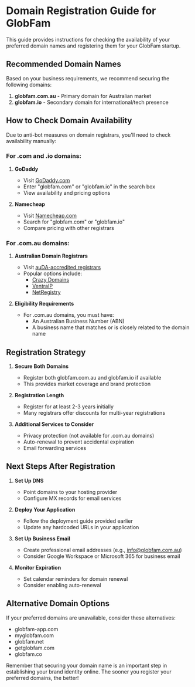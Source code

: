 # Domain Registration Guide for GlobFam

This guide provides instructions for checking the availability of your preferred domain names and registering them for your GlobFam startup.

## Recommended Domain Names

Based on your business requirements, we recommend securing the following domains:

1. **globfam.com.au** - Primary domain for Australian market
2. **globfam.io** - Secondary domain for international/tech presence

## How to Check Domain Availability

Due to anti-bot measures on domain registrars, you'll need to check availability manually:

### For .com and .io domains:

1. **GoDaddy**
   - Visit [GoDaddy.com](https://www.godaddy.com/domains)
   - Enter "globfam.com" or "globfam.io" in the search box
   - View availability and pricing options

2. **Namecheap**
   - Visit [Namecheap.com](https://www.namecheap.com)
   - Search for "globfam.com" or "globfam.io"
   - Compare pricing with other registrars

### For .com.au domains:

1. **Australian Domain Registrars**
   - Visit [auDA-accredited registrars](https://www.auda.org.au/accredited-registrars)
   - Popular options include:
     - [Crazy Domains](https://www.crazydomains.com.au)
     - [VentraIP](https://ventraip.com.au)
     - [NetRegistry](https://www.netregistry.com.au)

2. **Eligibility Requirements**
   - For .com.au domains, you must have:
     - An Australian Business Number (ABN)
     - A business name that matches or is closely related to the domain name

## Registration Strategy

1. **Secure Both Domains**
   - Register both globfam.com.au and globfam.io if available
   - This provides market coverage and brand protection

2. **Registration Length**
   - Register for at least 2-3 years initially
   - Many registrars offer discounts for multi-year registrations

3. **Additional Services to Consider**
   - Privacy protection (not available for .com.au domains)
   - Auto-renewal to prevent accidental expiration
   - Email forwarding services

## Next Steps After Registration

1. **Set Up DNS**
   - Point domains to your hosting provider
   - Configure MX records for email services

2. **Deploy Your Application**
   - Follow the deployment guide provided earlier
   - Update any hardcoded URLs in your application

3. **Set Up Business Email**
   - Create professional email addresses (e.g., info@globfam.com.au)
   - Consider Google Workspace or Microsoft 365 for business email

4. **Monitor Expiration**
   - Set calendar reminders for domain renewal
   - Consider enabling auto-renewal

## Alternative Domain Options

If your preferred domains are unavailable, consider these alternatives:
- globfam-app.com
- myglobfam.com
- globfam.net
- getglobfam.com
- globfam.co

Remember that securing your domain name is an important step in establishing your brand identity online. The sooner you register your preferred domains, the better!
